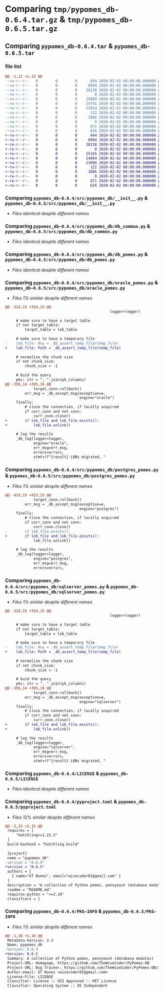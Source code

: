 # Comparing `tmp/pypomes_db-0.6.4.tar.gz` & `tmp/pypomes_db-0.6.5.tar.gz`

## Comparing `pypomes_db-0.6.4.tar` & `pypomes_db-0.6.5.tar`

### file list

```diff
@@ -1,12 +1,12 @@
--rw-r--r--   0        0        0      844 2020-02-02 00:00:00.000000 pypomes_db-0.6.4/src/pypomes_db/__init__.py
--rw-r--r--   0        0        0     8994 2020-02-02 00:00:00.000000 pypomes_db-0.6.4/src/pypomes_db/db_common.py
--rw-r--r--   0        0        0    38230 2020-02-02 00:00:00.000000 pypomes_db-0.6.4/src/pypomes_db/db_pomes.py
--rw-r--r--   0        0        0        0 2020-02-02 00:00:00.000000 pypomes_db-0.6.4/src/pypomes_db/mysql_pomes.py
--rw-r--r--   0        0        0    25089 2020-02-02 00:00:00.000000 pypomes_db-0.6.4/src/pypomes_db/oracle_pomes.py
--rw-r--r--   0        0        0    24791 2020-02-02 00:00:00.000000 pypomes_db-0.6.4/src/pypomes_db/postgres_pomes.py
--rw-r--r--   0        0        0    23014 2020-02-02 00:00:00.000000 pypomes_db-0.6.4/src/pypomes_db/sqlserver_pomes.py
--rw-r--r--   0        0        0      122 2020-02-02 00:00:00.000000 pypomes_db-0.6.4/.gitignore
--rw-r--r--   0        0        0     1086 2020-02-02 00:00:00.000000 pypomes_db-0.6.4/LICENSE
--rw-r--r--   0        0        0        0 2020-02-02 00:00:00.000000 pypomes_db-0.6.4/README.md
--rw-r--r--   0        0        0      871 2020-02-02 00:00:00.000000 pypomes_db-0.6.4/pyproject.toml
--rw-r--r--   0        0        0      626 2020-02-02 00:00:00.000000 pypomes_db-0.6.4/PKG-INFO
+-rw-r--r--   0        0        0      844 2020-02-02 00:00:00.000000 pypomes_db-0.6.5/src/pypomes_db/__init__.py
+-rw-r--r--   0        0        0     8994 2020-02-02 00:00:00.000000 pypomes_db-0.6.5/src/pypomes_db/db_common.py
+-rw-r--r--   0        0        0    38230 2020-02-02 00:00:00.000000 pypomes_db-0.6.5/src/pypomes_db/db_pomes.py
+-rw-r--r--   0        0        0        0 2020-02-02 00:00:00.000000 pypomes_db-0.6.5/src/pypomes_db/mysql_pomes.py
+-rw-r--r--   0        0        0    25165 2020-02-02 00:00:00.000000 pypomes_db-0.6.5/src/pypomes_db/oracle_pomes.py
+-rw-r--r--   0        0        0    24804 2020-02-02 00:00:00.000000 pypomes_db-0.6.5/src/pypomes_db/postgres_pomes.py
+-rw-r--r--   0        0        0    23090 2020-02-02 00:00:00.000000 pypomes_db-0.6.5/src/pypomes_db/sqlserver_pomes.py
+-rw-r--r--   0        0        0      122 2020-02-02 00:00:00.000000 pypomes_db-0.6.5/.gitignore
+-rw-r--r--   0        0        0     1086 2020-02-02 00:00:00.000000 pypomes_db-0.6.5/LICENSE
+-rw-r--r--   0        0        0        0 2020-02-02 00:00:00.000000 pypomes_db-0.6.5/README.md
+-rw-r--r--   0        0        0      871 2020-02-02 00:00:00.000000 pypomes_db-0.6.5/pyproject.toml
+-rw-r--r--   0        0        0      626 2020-02-02 00:00:00.000000 pypomes_db-0.6.5/PKG-INFO
```

### Comparing `pypomes_db-0.6.4/src/pypomes_db/__init__.py` & `pypomes_db-0.6.5/src/pypomes_db/__init__.py`

 * *Files identical despite different names*

### Comparing `pypomes_db-0.6.4/src/pypomes_db/db_common.py` & `pypomes_db-0.6.5/src/pypomes_db/db_common.py`

 * *Files identical despite different names*

### Comparing `pypomes_db-0.6.4/src/pypomes_db/db_pomes.py` & `pypomes_db-0.6.5/src/pypomes_db/db_pomes.py`

 * *Files identical despite different names*

### Comparing `pypomes_db-0.6.4/src/pypomes_db/oracle_pomes.py` & `pypomes_db-0.6.5/src/pypomes_db/oracle_pomes.py`

 * *Files 1% similar despite different names*

```diff
@@ -324,15 +324,15 @@
                                                logger=logger)
 
     # make sure to have a target table
     if not target_table:
         target_table = lob_table
 
     # make sure to have a temporary file
-    lob_file: Any = _db_assert_temp_file(temp_file)
+    lob_file: Path = _db_assert_temp_file(temp_file)
 
     # normalize the chunk size
     if not chunk_size:
         chunk_size = -1
 
     # buid the query
     pks: str = ", ".join(pk_columns)
@@ -395,14 +395,16 @@
             target_conn.rollback()
         err_msg = _db_except_msg(exception=e,
                                  engine="oracle")
     finally:
         # close the connection, if locally acquired
         if curr_conn and not conn:
             curr_conn.close()
+        if lob_file and lob_file.exists():
+            lob_file.unlink()
 
     # log the results
     _db_log(logger=logger,
             engine="oracle",
             err_msg=err_msg,
             errors=errors,
             stmt=(f"{result} LOBs migrated, "
```

### Comparing `pypomes_db-0.6.4/src/pypomes_db/postgres_pomes.py` & `pypomes_db-0.6.5/src/pypomes_db/postgres_pomes.py`

 * *Files 1% similar despite different names*

```diff
@@ -433,15 +433,15 @@
             target_conn.rollback()
         err_msg = _db_except_msg(exception=e,
                                  engine="postgres")
     finally:
         # close the connection, if locally acquired
         if curr_conn and not conn:
             curr_conn.close()
-        if lob_file.exists():
+        if lob_file and lob_file.exists():
             lob_file.unlink()
 
     # log the results
     _db_log(logger=logger,
             engine="postgres",
             err_msg=err_msg,
             errors=errors,
```

### Comparing `pypomes_db-0.6.4/src/pypomes_db/sqlserver_pomes.py` & `pypomes_db-0.6.5/src/pypomes_db/sqlserver_pomes.py`

 * *Files 1% similar despite different names*

```diff
@@ -324,15 +324,15 @@
                                                logger=logger)
 
     # make sure to have a target table
     if not target_table:
         target_table = lob_table
 
     # make sure to have a temporary file
-    lob_file: Any = _db_assert_temp_file(temp_file)
+    lob_file: Path = _db_assert_temp_file(temp_file)
 
     # normalize the chunk size
     if not chunk_size:
         chunk_size = -1
 
     # buid the query
     pks: str = ", ".join(pk_columns)
@@ -395,14 +395,16 @@
             target_conn.rollback()
         err_msg = _db_except_msg(exception=e,
                                  engine="sqlserver")
     finally:
         # close the connection, if locally acquired
         if curr_conn and not conn:
             curr_conn.close()
+        if lob_file and lob_file.exists():
+            lob_file.unlink()
 
     # log the results
     _db_log(logger=logger,
             engine="sqlserver",
             err_msg=err_msg,
             errors=errors,
             stmt=(f"{result} LOBs migrated, "
```

### Comparing `pypomes_db-0.6.4/LICENSE` & `pypomes_db-0.6.5/LICENSE`

 * *Files identical despite different names*

### Comparing `pypomes_db-0.6.4/pyproject.toml` & `pypomes_db-0.6.5/pyproject.toml`

 * *Files 12% similar despite different names*

```diff
@@ -2,15 +2,15 @@
 requires = [
     "hatchling>=1.22.2"
 ]
 build-backend = "hatchling.build"
 
 [project]
 name = "pypomes_db"
-version = "0.6.4"
+version = "0.6.5"
 authors = [
   { name="GT Nunes", email="wisecoder01@gmail.com" }
 ]
 description = "A collection of Python pomes, pennyeach (database modules)"
 readme = "README.md"
 requires-python = ">=3.10"
 classifiers = [
```

### Comparing `pypomes_db-0.6.4/PKG-INFO` & `pypomes_db-0.6.5/PKG-INFO`

 * *Files 1% similar despite different names*

```diff
@@ -1,10 +1,10 @@
 Metadata-Version: 2.3
 Name: pypomes_db
-Version: 0.6.4
+Version: 0.6.5
 Summary: A collection of Python pomes, pennyeach (database modules)
 Project-URL: Homepage, https://github.com/TheWiseCoder/PyPomes-DB
 Project-URL: Bug Tracker, https://github.com/TheWiseCoder/PyPomes-DB/issues
 Author-email: GT Nunes <wisecoder01@gmail.com>
 License-File: LICENSE
 Classifier: License :: OSI Approved :: MIT License
 Classifier: Operating System :: OS Independent
```

